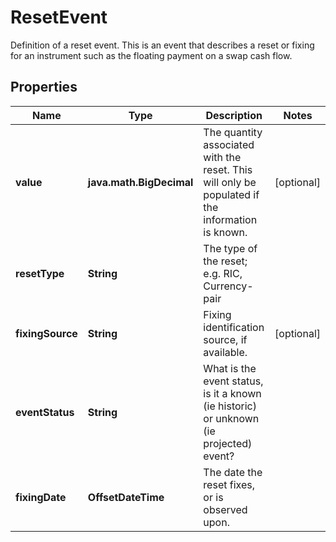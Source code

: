 

# ResetEvent

Definition of a reset event.  This is an event that describes a reset or fixing for an instrument such as the floating payment on  a swap cash flow.

## Properties

Name | Type | Description | Notes
------------ | ------------- | ------------- | -------------
**value** | **java.math.BigDecimal** | The quantity associated with the reset. This will only be populated if the information is known. |  [optional]
**resetType** | **String** | The type of the reset; e.g. RIC, Currency-pair | 
**fixingSource** | **String** | Fixing identification source, if available. |  [optional]
**eventStatus** | **String** | What is the event status, is it a known (ie historic) or unknown (ie projected) event? | 
**fixingDate** | **OffsetDateTime** | The date the reset fixes, or is observed upon. | 




